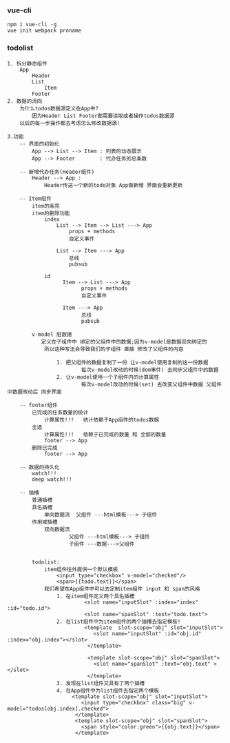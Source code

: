 ### vue-cli
    npm i vue-cli -g
    vue init webpack proname

### todolist
    1. 拆分静态组件
        App
            Header
            List
                Item
            Footer
    2. 数据的流向
        为什么todos数据源定义在App中?
            因为Header List Footer都需要读取或者操作todos数据源
        以后的每一步操作都去考虑怎么修改数据源!

    3.功能
        -- 界面的初始化
            App --> List --> Item : 列表的动态展示
            App --> Footer        : 代办任务的总条数

        -- 新增代办任务(Header组件)
            Header --> App :
                Header传送一个新的todo对象 App做新增 界面会重新更新

        -- Item组件
            item的高亮
            item的删除功能
                index
                    List --> Item --> List ---> App
                        props + methods
                        自定义事件

                    List --> Item ---> App
                        总线
                        pubsub

                id
                      Item --> List ---> App
                            props + methods
                            自定义事件

                      Item ---> App
                            总线
                            pubsub

            v-model 脏数据
               定义在子组件中 绑定的父组件中的数据;因为v-model是数据双向绑定的
                所以这种写法会导致我们的子组件 直接 修改了父组件的内容

                    1. 把父组件的数据复制了一份 让v-model使用复制的这一份数据
                            每次v-model改动的时候(dom事件) 去同步父组件中的数据
                    2. 让v-model使用一个子组件内的计算属性
                            每次v-model改动的时候(set) 去改变父组件中数据 父组件中数据改动后 同步界面

        -- footer组件
            已完成的任务数量的统计
                计算属性!!!   统计依赖于App组件的todos数据
            全选
                计算属性!!!   依赖于已完成的数量 和 全部的数量
                footer --> App
            删除已完成
                footer --> App

        -- 数据的持久化
            watch!!!
            deep watch!!!

        -- 插槽
            普通插槽
            具名插槽
                单向数据流  父组件 ---html模板---> 子组件
            作用域插槽
                双向数据流
                        父组件 ---html模板---> 子组件
                        子组件 ---数据--->父组件


            todolist:
                item组件往外提供一个默认模板
                    <input type="checkbox" v-model="checked"/>
                    <span>{{todo.text}}</span>
                我们希望在App组件中可以去定制item组件 input 和 span的风格
                    1. 在item组件定义两个具名插槽
                             <slot name="inputSlot" :index="index" :id="todo.id">
                             <slot name="spanSlot" :text="todo.text">
                    2. 在list组件中为item组件的两个插槽去指定模板!
                             <template  slot-scope="obj" slot="inputSlot">
                                <slot name="inputSlot" :id="obj.id" :index="obj.index"></slot>
                              </template>

                              <template slot-scope="obj" slot="spanSlot">
                                <slot name="spanSlot" :text="obj.text" ></slot>
                              </template>
                    3. 发现在list组件又具有了两个插槽
                    4. 在App组件中为list组件去指定两个模板
                         <template slot-scope="obj" slot="inputSlot">
                            <input type="checkbox" class="big" v-model="todos[obj.index].checked">
                          </template>
                          <template slot-scope="obj" slot="spanSlot">
                            <span style="color:green">{{obj.text}}</span>
                          </template>





